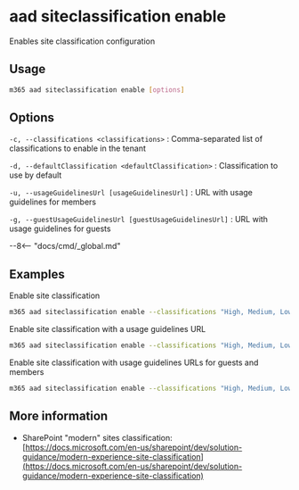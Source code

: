 # aad siteclassification enable

Enables site classification configuration

## Usage

```sh
m365 aad siteclassification enable [options]
```

## Options

`-c, --classifications <classifications>`
: Comma-separated list of classifications to enable in the tenant

`-d, --defaultClassification <defaultClassification>`
: Classification to use by default

`-u, --usageGuidelinesUrl [usageGuidelinesUrl]`
: URL with usage guidelines for members

`-g, --guestUsageGuidelinesUrl [guestUsageGuidelinesUrl]`
: URL with usage guidelines for guests

--8<-- "docs/cmd/_global.md"

## Examples

Enable site classification

```sh
m365 aad siteclassification enable --classifications "High, Medium, Low" --defaultClassification "Medium"
```

Enable site classification with a usage guidelines URL

```sh
m365 aad siteclassification enable --classifications "High, Medium, Low" --defaultClassification "Medium" --usageGuidelinesUrl "http://aka.ms/pnp"
```

Enable site classification with usage guidelines URLs for guests and members

```sh
m365 aad siteclassification enable --classifications "High, Medium, Low" --defaultClassification "Medium" --usageGuidelinesUrl "http://aka.ms/pnp" --guestUsageGuidelinesUrl "http://aka.ms/pnp"
```

## More information

- SharePoint "modern" sites classification: [https://docs.microsoft.com/en-us/sharepoint/dev/solution-guidance/modern-experience-site-classification](https://docs.microsoft.com/en-us/sharepoint/dev/solution-guidance/modern-experience-site-classification)
